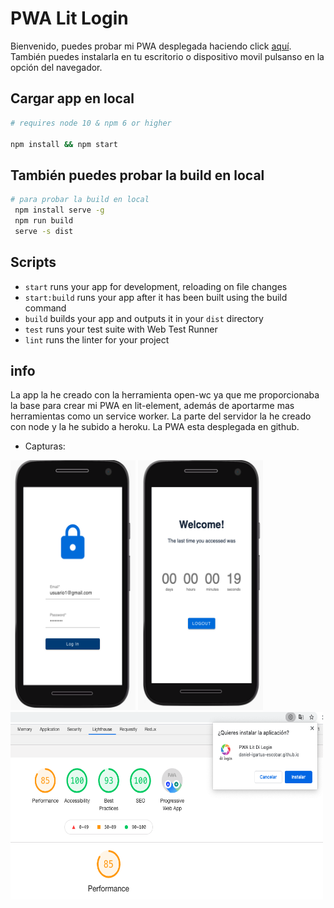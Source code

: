 # PWA Lit Login
Bienvenido, puedes probar mi PWA desplegada haciendo click [aquí](https://daniel-igartua-escobar.github.io/pwa-lit-login-deploy/).
También puedes instalarla en tu escritorio o dispositivo movil pulsanso en la opción del navegador.

## Cargar app en local
```bash
# requires node 10 & npm 6 or higher

npm install && npm start
```
## También puedes probar la build en local
```bash
# para probar la build en local
 npm install serve -g
 npm run build
 serve -s dist
```

## Scripts

- `start` runs your app for development, reloading on file changes
- `start:build` runs your app after it has been built using the build command
- `build` builds your app and outputs it in your `dist` directory
- `test` runs your test suite with Web Test Runner
- `lint` runs the linter for your project

## info
La app la he creado con la herramienta open-wc ya que me proporcionaba la base para crear mi PWA en lit-element, además de aportarme mas herramientas como un service worker.
La parte del servidor la he creado con node y la he subido a heroku. La PWA esta desplegada en github.

- Capturas:

<img width="200" height="400" src="assets/login.png"></img>
<img width="200" height="400" src="assets/contador.png"></img>
<img width="500" height="300" src="assets/reporte.png"></img>
